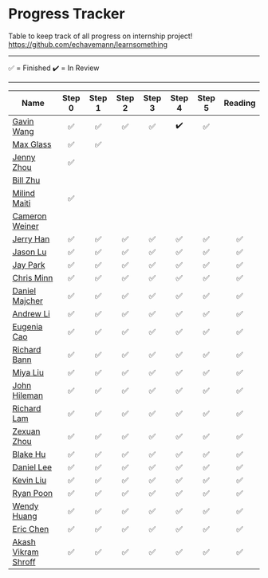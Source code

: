 # Progress Tracker

Table to keep track of all progress on internship project! <br />https://github.com/echavemann/learnsomething

---

✅ = Finished
✔️ = In Review

---

| Name                                                               | Step 0 | Step 1 | Step 2 | Step 3 | Step 4 | Step 5 | Reading |
| ------------------------------------------------------------------ | :----: | :----: | :----: | :----: | :----: | :----: | :-----: |
| [Gavin Wang](https://github.com/wry0313/learnsomething)            |✅|✅|✅|✅|✔️|✅||
| [Max Glass](https://github.com/glasss13/learnsomething)            |✅|✅||||||
| [Jenny Zhou](https://github.com/jiayi-jenny-zhou/learnsomething)   |✅|||||||
| [Bill Zhu](https://github.com/billz0824/learnsomething)            ||||||||
| [Milind Maiti](https://github.com/KingCrusher275/learnsomething)   |✅|||||||
| [Cameron Weiner](https://github.com/LeakedYew/learnsomething)      ||||||||
| [Jerry Han](https://github.com/jerry-hannn/nuft-training)          |✅|✅|✅|✅|✅|✅|✅|
| [Jason Lu](https://github.com/Jasonxlu/learnsomething)             |✅|✅|✅|✅|✅|✅|✅|
| [Jay Park](https://github.com/kyeoul/learnsomething)               |✅|✅|✅|✅|✅|✅|✅|
| [Chris Minn](https://github.com/minnce/shxiv)                      |✅|✅|✅|✅|✅|✅|✅|
| [Daniel Majcher](https://github.com/daniel-majcher/learnsomething) |✅|✅|✅|✅|✅|✅|✅|
| [Andrew Li](https://github.com/andrlime/learnsomething)            |✅|✅|✅|✅|✅|✅|✅|
| [Eugenia Cao](https://github.com/eugenia0804/learnsomething)       |✅|✅|✅|✅|✅|✅|✅|
| [Richard Bann](https://github.com/drahc1R/learnsomething)          |✅|✅|✅|✅|✅|✅|✅
| [Miya Liu](https://github.com/miyaliu627/learnsomething)           |✅|✅|✅|✅|✅|✅|✅|
| [John Hileman](https://github.com/jhileman07/learnsomething)       |✅|✅|✅|✅|✅|✅|✅
| [Richard Lam](https://github.com/Lam-Richard/learnsomething)       |✅|✅|✅|✅|✅|✅|✅
| [Zexuan Zhou](https://github.com/HZZX0318/learnsomething)          |✅|✅|✅|✅|✅|✅|✅
| [Blake Hu](https://github.com/blake-hu/learnsomething)             |✅|✅|✅|✅|✅|✅|✅|
| [Daniel Lee](https://github.com/Dsl03/learnsomething/)             |✅|✅|✅|✅|✅|✅|✅|
| [Kevin Liu](https://github.com/kliu3638/learnsomething)            |✅|✅|✅|✅|✅|✅|✅|
| [Ryan Poon](https://github.com/ryanp8/learnsomething)              |✅|✅|✅|✅|✅|✅|✅
| [Wendy Huang](https://github.com/WendyHuang26/learnsomething)      |✅|✅|✅|✅|✅|✅|✅|
| [Eric Chen](https://github.com/10cirenehc/learnsomething)          |✅|✅|✅|✅|✅|✅|✅|
| [Akash Vikram Shroff](https://github.com/akashvshroff)             |✅|✅|✅|✅|✅|✅|✅|

